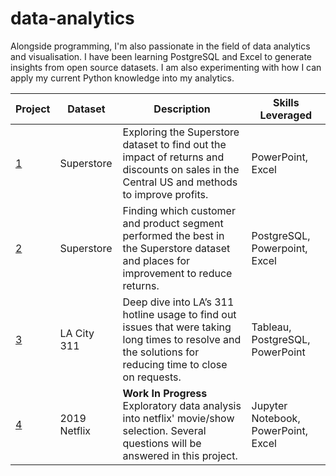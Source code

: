 # data-analytics

Alongside programming, I'm also passionate in the field of data analytics and visualisation. I have been learning PostgreSQL and Excel to generate insights from open source datasets. I am also experimenting with how I can apply my current Python knowledge into my analytics.

| Project                                                                                                       | Dataset      | Description                                                                                                                                               | Skills Leveraged                    |
| ------------------------------------------------------------------------------------------------------------- | ------------ | --------------------------------------------------------------------------------------------------------------------------------------------------------- | ----------------------------------- |
| [1](https://github.com/cyrusleungst/data-analytics/blob/main/project_1_superstore.pdf "Project 1")            | Superstore   | Exploring the Superstore dataset to find out the impact of returns and discounts on sales in the Central US and methods to improve profits.               | PowerPoint, Excel                   |
| [2](https://github.com/cyrusleungst/data-analytics/blob/main/project_2_superstore.pdf "Project 2")            | Superstore   | Finding which customer and product segment performed the best in the Superstore dataset and places for improvement to reduce returns.                     | PostgreSQL, Powerpoint, Excel       |
| [3](https://github.com/cyrusleungst/data-analytics/blob/main/project_3_city311.pdf "Project 3")               | LA City 311  | Deep dive into LA’s 311 hotline usage to find out issues that were taking long times to resolve and the solutions for reducing time to close on requests. | Tableau, PostgreSQL, PowerPoint     |
| [4](https://github.com/cyrusleungst/data-analytics/blob/main/project_4_netflix/netflix_eda.ipynb "Project 4") | 2019 Netflix | **Work In Progress** Exploratory data analysis into netflix' movie/show selection. Several questions will be answered in this project.                    | Jupyter Notebook, PowerPoint, Excel |
